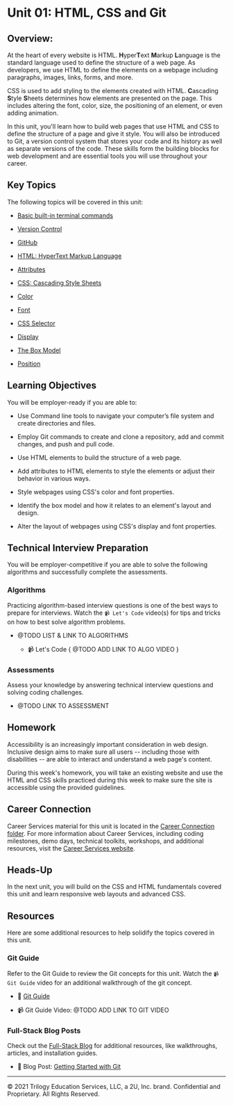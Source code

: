 # Unit 01: HTML, CSS and Git

## Overview:

At the heart of every website is HTML. **H**yper**T**ext **M**arkup **L**anguage is the standard language used to define the structure of a web page. As developers, we use HTML to define the elements on a webpage including paragraphs, images, links, forms, and more.

CSS is used to add styling to the elements created with HTML. **C**ascading **S**tyle **S**heets determines how elements are presented on the page. This includes altering the font, color, size, the positioning of an element, or even adding animation. 

In this unit, you'll learn how to build web pages that use HTML and CSS to define the structure of a page and give it style. You will also be introduced to Git, a version control system that stores your code and its history as well as separate versions of the code. These skills form the building blocks for web development and are essential tools you will use throughout your career. 

## Key Topics

The following topics will be covered in this unit:

* [Basic built-in terminal commands](https://developer.mozilla.org/en-US/docs/Learn/Tools_and_testing/Understanding_client-side_tools/Command_line#Basic_built-in_terminal_commands)

* [Version Control](https://www.atlassian.com/git)

* [GitHub](https://guides.github.com/activities/hello-world/)

* [HTML: HyperText Markup Language](https://developer.mozilla.org/en-US/docs/Web/HTML)

* [Attributes](https://developer.mozilla.org/en-US/docs/Glossary/Attribute)

* [CSS: Cascading Style Sheets](https://developer.mozilla.org/en-US/docs/Web/CSS)

* [Color](https://developer.mozilla.org/en-US/docs/Web/CSS/color)

* [Font](https://developer.mozilla.org/en-US/docs/Web/CSS/font)

* [CSS Selector](https://developer.mozilla.org/en-US/docs/Glossary/CSS_Selector)

* [Display](https://developer.mozilla.org/en-US/docs/Web/CSS/display)

* [The Box Model](https://developer.mozilla.org/en-US/docs/Learn/CSS/Building_blocks/The_box_model)

* [Position](https://developer.mozilla.org/en-US/docs/Web/CSS/position)

## Learning Objectives

You will be employer-ready if you are able to:

* Use Command line tools to navigate your computer’s file system and create directories and files.

* Employ Git commands to create and clone a repository, add and commit changes, and push and pull code.

* Use HTML elements to build the structure of a web page.

* Add attributes to HTML elements to style the elements or adjust their behavior in various ways.

* Style webpages using CSS's color and font properties.

* Identify the box model and how it relates to an element's layout and design. 

* Alter the layout of webpages using CSS's display and font properties.

## Technical Interview Preparation

You will be employer-competitive if you are able to solve the following algorithms and successfully complete the assessments.

### Algorithms

Practicing algorithm-based interview questions is one of the best ways to prepare for interviews. Watch the `📹 Let's Code` video(s) for tips and tricks on how to best solve algorithm problems.

* @TODO LIST & LINK TO ALGORITHMS

  * 📹 Let's Code { @TODO ADD LINK TO ALGO VIDEO }

### Assessments

Assess your knowledge by answering technical interview questions and solving coding challenges.

* @TODO LINK TO ASSESSMENT

## Homework

Accessibility is an increasingly important consideration in web design. Inclusive design aims to make sure all users -- including those with disabilities -- are able to interact and understand a web page's content.

During this week's homework, you will take an existing website and use the HTML and CSS skills practiced during this week to make sure the site is accessible using the provided guidelines. 

## Career Connection

Career Services material for this unit is located in the [Career Connection folder](./04-Career-Connection/README.md). For more information about Career Services, including coding milestones, demo days, technical toolkits, workshops, and additional resources, visit the [Career Services website](http://bit.ly/CodingCS).

## Heads-Up

In the next unit, you will build on the CSS and HTML fundamentals covered this unit and learn responsive web layouts and advanced CSS.

## Resources

Here are some additional resources to help solidify the topics covered in this unit.

### Git Guide

Refer to the Git Guide to review the Git concepts for this unit. Watch the `📹 Git Guide` video for an additional walkthrough of the git concept.

  * 📖 [Git Guide](./01-Activities/21-Evr_GIT-Guide/README.md) 

  * 📹 Git Guide Video: @TODO ADD LINK TO GIT VIDEO

### Full-Stack Blog Posts

Check out the [Full-Stack Blog](https://coding-boot-camp.github.io/full-stack/) for additional resources, like walkthroughs, articles, and installation guides.

  * 📖 Blog Post: [Getting Started with Git](https://coding-boot-camp.github.io/full-stack/git/getting-started-with-git)

---
© 2021 Trilogy Education Services, LLC, a 2U, Inc. brand. Confidential and Proprietary. All Rights Reserved.
